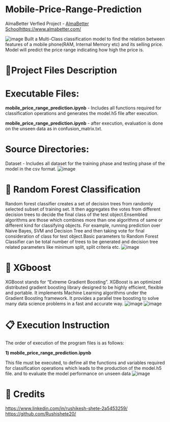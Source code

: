 # Mobile-Price-Range-Prediction
AlmaBetter Verfied Project - [AlmaBetter School](https://www.almabetter.com/)https://www.almabetter.com/ 

![image](https://github.com/Rushishete20/Mobile-Price-Range-Prediction/assets/139244240/bc204e23-2762-48de-aa75-622f21c4a15e)
Built a Multi-Class classification model to find the relation between features of a mobile phone(RAM, Internal Memory etc) and its selling price. Model will predict the price range indicating how high the price is.


# 💾Project Files Description

# Executable Files:

**mobile_price_range_prediction.ipynb** - Includes all functions required for classification operations and generates the model.h5 file after execution.

**mobile_price_range_prediction.ipynb** - after execution, evaluation is done on the unseen data as in confusion_matrix.txt.

# Source Directories:
Dataset - Includes all dataset for the training phase and testing phase of the model in the csv format.
![image](https://github.com/Rushishete20/Mobile-Price-Range-Prediction/assets/139244240/fad87ba3-9786-4264-bc4e-4d4c960bc933)
# 📖 Random Forest Classification 
Random forest classifier creates a set of decision trees from randomly selected subset of training set. It then aggregates the votes from different decision trees to decide the final class of the test object.Ensembled algorithms are those which combines more than one algorithms of same or different kind for classifying objects. For example, running prediction over Naive Bayes, SVM and Decision Tree and then taking vote for final consideration of class for test object.Basic parameters to Random Forest Classifier can be total number of trees to be generated and decision tree related parameters like minimum split, split criteria etc.
![image](https://github.com/Rushishete20/Mobile-Price-Range-Prediction/assets/139244240/5feafc1d-2c0a-413e-a04c-7560b41348bb)

# 📖 XGboost 
XGBoost stands for “Extreme Gradient Boosting”. XGBoost is an optimized distributed gradient boosting library designed to be highly efficient, flexible and portable. It implements Machine Learning algorithms under the Gradient Boosting framework. It provides a parallel tree boosting to solve many data science problems in a fast and accurate way.
![image](https://github.com/Rushishete20/Mobile-Price-Range-Prediction/assets/139244240/0bbb75c7-77f7-4a00-b585-75021731ff34)
![image](https://github.com/Rushishete20/Mobile-Price-Range-Prediction/assets/139244240/fc3f9d02-90d5-4cde-88e4-6f9a763558ef)
# 📋 Execution Instruction
The order of execution of the program files is as follows:

**1) mobile_price_range_prediction.ipynb**

This file must be executed, to define all the functions and variables required for classification operations which leads to the production of the model.h5 file. and to evaluate the model performance on unseen data
![image](https://github.com/Rushishete20/Mobile-Price-Range-Prediction/assets/139244240/206a6b65-0984-4e1e-a817-eb7652453409)
# 📜 Credits
https://www.linkedin.com/in/rushikesh-shete-2a5453259/
https://github.com/Rushishete20/
